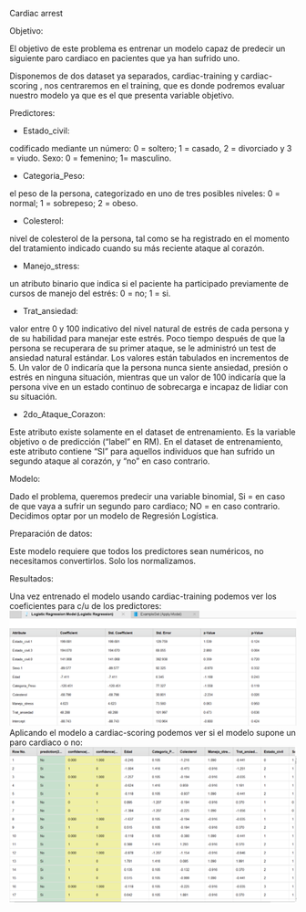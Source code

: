 Cardiac arrest

Objetivo:

El objetivo de este problema es entrenar un modelo capaz de predecir un siguiente paro cardiaco en pacientes que ya han sufrido uno.

Disponemos de dos dataset ya separados, cardiac-training y cardiac-scoring , nos centraremos en el training, que es donde podremos evaluar nuestro modelo ya que es el que presenta variable objetivo.

Predictores:

- Estado_civil:

codificado mediante un número: 0 = soltero; 1 = casado, 2 = divorciado y 3 = viudo. Sexo: 0 = femenino; 1= masculino.

- Categoria_Peso:

el peso de la persona, categorizado en uno de tres posibles niveles: 0 = normal; 1 = sobrepeso; 2 = obeso.

- Colesterol:

nivel de colesterol de la persona, tal como se ha registrado en el momento del tratamiento indicado cuando su más reciente ataque al corazón.

- Manejo_stress:

un atributo binario que indica si el paciente ha participado previamente de cursos de manejo del estrés: 0 = no; 1 = si.

- Trat_ansiedad:

valor entre 0 y 100 indicativo del nivel natural de estrés de cada persona y de su habilidad para manejar este estrés. Poco tiempo después de que la persona se recuperara de su primer ataque, se le administró un test de ansiedad natural estándar. Los valores están tabulados en incrementos de 5. Un valor de 0 indicaría que la persona nunca siente ansiedad, presión o estrés en ninguna situación, mientras que un valor de 100 indicaría que la persona vive en un estado continuo de sobrecarga e incapaz de lidiar con su situación.

- 2do_Ataque_Corazon:

Este atributo existe solamente en el dataset de entrenamiento. Es la variable objetivo o de predicción (“label” en RM). En el dataset de entrenamiento, este atributo contiene “SI” para aquellos individuos que han sufrido un segundo ataque al corazón, y “no” en caso contrario.

Modelo:

Dado el problema, queremos predecir una variable binomial, Si = en caso de que vaya a sufrir un segundo paro cardiaco; NO = en caso contrario. Decidimos optar por un modelo de Regresión Logística.

Preparación de datos:

Este modelo requiere que todos los predictores sean numéricos, no necesitamos convertirlos. Solo los normalizamos.

Resultados:

Una vez entrenado el modelo usando cardiac-training podemos ver los coeficientes para c/u de los predictores:
![Texto alternativo](coeficientes.png "predicciones")
Aplicando el modelo a cardiac-scoring podemos ver si el modelo supone un paro cardiaco o no:
![Texto alternativo](./predicciones.png "predicciones")
